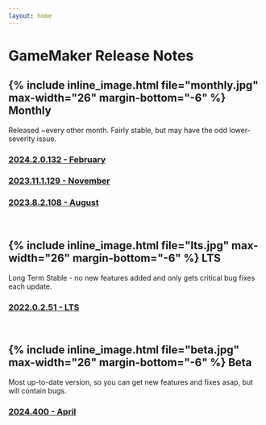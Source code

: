 ```yaml
---
layout: home
---
```


# GameMaker Release Notes



## {% include inline_image.html file="monthly.jpg" max-width="26" margin-bottom="-6" %} Monthly
Released ~every other month. Fairly stable, but may have the odd lower-severity issue.

### [2024.2.0.132 - February](\release-notes\2024\2)
### [2023.11.1.129 - November](\release-notes\2023\11)
### [2023.8.2.108 - August](\release-notes\2023\8)

<br/>

## {% include inline_image.html file="lts.jpg" max-width="26" margin-bottom="-6" %} LTS
Long Term Stable - no new features added and only gets critical bug fixes each update.

### [2022.0.2.51 - LTS](\release-notes\2022\0)

<br/>

## {% include inline_image.html file="beta.jpg" max-width="26" margin-bottom="-6" %} Beta
Most up-to-date version, so you can get new features and fixes asap, but will contain bugs.

### [2024.400 - April](\release-notes\2024\400)
